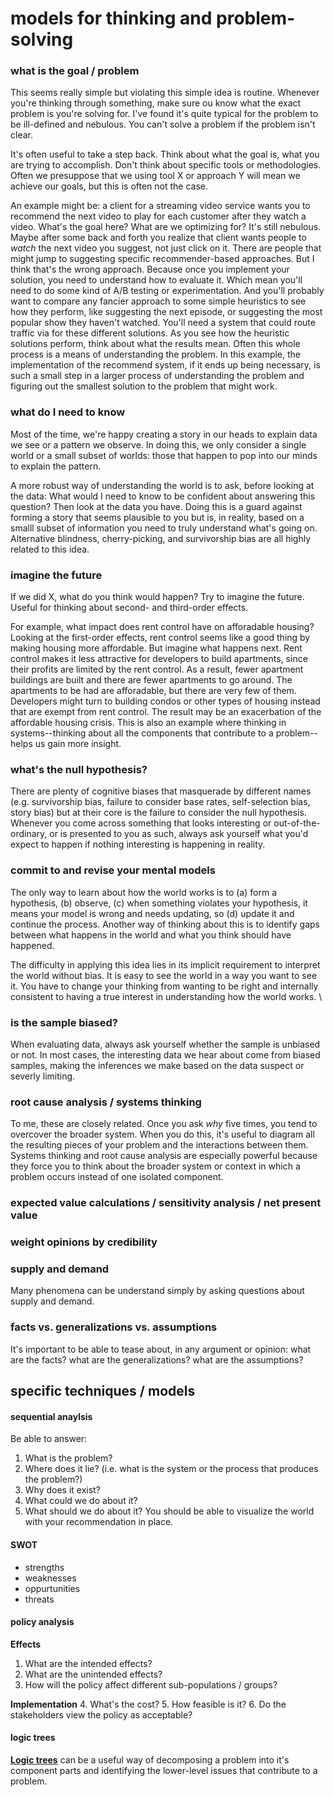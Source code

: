 # models for thinking and problem-solving

### what is the goal / problem

This seems really simple but violating this simple idea is routine. Whenever you're thinking through something, make sure ou know what the exact problem is you're solving for. I've found it's quite typical for the problem to be ill-defined and nebulous. You can't solve a problem if the problem isn't clear.

It's often useful to take a step back. Think about what the goal is, what you are trying to accomplish. Don't think about specific tools or methodologies. Often we presuppose that we using tool X or approach Y will mean we achieve our goals, but this is often not the case.

An example might be: a client for a streaming video service wants you to recommend the next video to play for each customer after they watch a video. What's the goal here? What are we optimizing for? It's still nebulous. Maybe after some back and forth you realize that client wants people to _watch_ the next video you suggest, not just click on it. There are people that might jump to suggesting specific recommender-based approaches. But I think that's the wrong approach. Because once you implement your solution, you need to understand how to evaluate it. Which mean you'll need to do some kind of A/B testing or experimentation. And you'll probably want to compare any fancier approach to some simple heuristics to see how they perform, like suggesting the next episode, or suggesting the most popular show they haven't watched. You'll need a system that could route traffic via for these different solutions. As you see how the heuristic solutions perform, think about what the results mean. Often this whole process is a means of understanding the problem. In this example, the implementation of the recommend system, if it ends up being necessary, is such a small step in a larger process of understanding the problem and figuring out the smallest solution to the problem that might work.

### what do I need to know

Most of the time, we're happy creating a story in our heads to explain data we see or a pattern we observe. In doing this, we only consider a single world or a small subset of worlds: those that happen to pop into our minds to explain the pattern.

A more robust way of understanding the world is to ask, before looking at the data: What would I need to know to be confident about answering this question? Then look at the data you have. Doing this is a guard against forming a story that seems plausible to you but is, in reality, based on a smalll subset of information you need to truly understand what's going on.  Alternative blindness, cherry-picking, and survivorship bias are all highly related to this idea.

### imagine the future

If we did X, what do you think would happen? Try to imagine the future. Useful for thinking about second- and third-order effects.

For example, what impact does rent control have on afforadable housing? Looking at the first-order effects, rent control seems like a good thing by making housing more affordable. But imagine what happens next. Rent control makes it less attractive for developers to build apartments, since their profits are limited by the rent control. As a result, fewer apartment buildings are built and there are fewer apartments to go around. The apartments to be had are afforadable, but there are very few of them. Developers might turn to building condos or other types of housing instead that are exempt from rent control. The result may be an exacerbation of the affordable housing crisis. This is also an example where thinking in systems--thinking about all the components that contribute to a problem--helps us gain more insight.

### what's the null hypothesis?

There are plenty of cognitive biases that masquerade by different names (e.g. survivorship bias, failure to consider base rates, self-selection bias, story bias) but at their core is the failure to consider the null hypothesis. Whenever you come across something that looks interesting or out-of-the-ordinary, or is presented to you as such, always ask yourself what you'd expect to happen if nothing interesting is happening in reality.

### commit to and revise your mental models

The only way to learn about how the world works is to (a) form a hypothesis, (b) observe, (c) when something violates your hypothesis, it means your model is wrong and needs updating, so (d) update it and continue the process. Another way of thinking about this is to identify gaps between what happens in the world and what you think should have happened.

The difficulty in applying this idea lies in its implicit requirement to interpret the world without bias. It is easy to see the world in a way you want to see it. You have to change your thinking from wanting to be right and internally consistent to having a true interest in understanding how the world works. \

### is the sample biased?

When evaluating data, always ask yourself whether the sample is unbiased or not. In most cases, the interesting data we hear about come from biased samples, making the inferences we make based on the data suspect or severly limiting.

### root cause analysis / systems thinking

To me, these are closely related. Once you ask _why_ five times, you tend to overcover the broader system. When you do this, it's useful to diagram all the resulting pieces of your problem and the interactions between them. Systems thinking and root cause analysis are especially powerful because they force you to think about the broader system or context in which a problem occurs instead of one isolated component.

### expected value calculations / sensitivity analysis / net present value

### weight opinions by credibility

### supply and demand

Many phenomena can be understand simply by asking questions about supply and demand.

### facts vs. generalizations vs. assumptions

It's important to be able to tease about, in any argument or opinion: what are the facts? what are the generalizations? what are the assumptions?

## specific techniques / models

#### sequential anaylsis

Be able to answer:

1. What is the problem?
2. Where does it lie? (i.e. what is the system or the process that produces the problem?)
3. Why does it exist?
4. What could we do about it?
5. What should we do about it? You should be able to visualize the world with your recommendation in place.


#### SWOT

- strengths
- weaknesses
- oppurtunities
- threats

#### policy analysis

__Effects__
1. What are the intended effects?
2. What are the unintended effects?
3. How will the policy affect different sub-populations / groups?

__Implementation__
4. What's the cost?
5. How feasible is it?
6. Do the stakeholders view the policy as acceptable?


#### logic trees

[__Logic trees__](https://en.wikipedia.org/wiki/Issue_tree) can be a useful way of decomposing a problem into it's component parts and identifying the lower-level issues that contribute to a problem.
